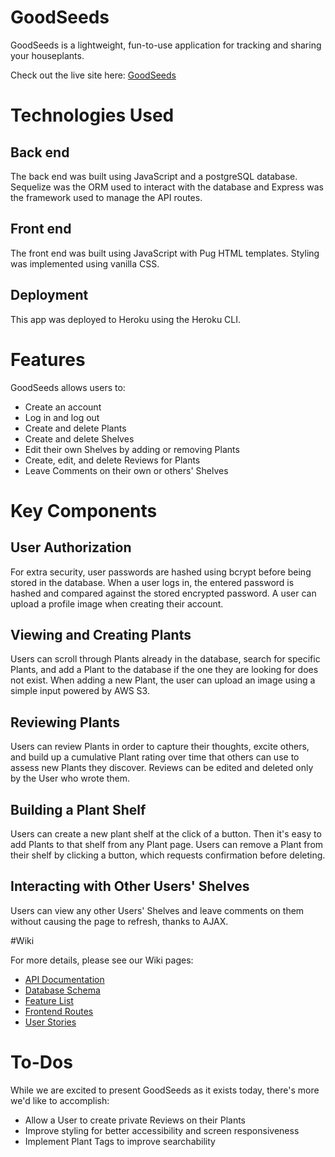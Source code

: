 # GoodSeeds

GoodSeeds is a lightweight, fun-to-use application for tracking and sharing your houseplants. 

Check out the live site here: [GoodSeeds](https://goodseeds-by-gnamma.herokuapp.com/)

# Technologies Used

## Back end

The back end was built using JavaScript and a postgreSQL database. Sequelize was the ORM used to interact with the database and Express was the framework used to manage the API routes. 

## Front end 

The front end was built using JavaScript with Pug HTML templates. Styling was implemented using vanilla CSS. 

## Deployment

This app was deployed to Heroku using the Heroku CLI.

# Features

GoodSeeds allows users to:
* Create an account
* Log in and log out
* Create and delete Plants
* Create and delete Shelves
* Edit their own Shelves by adding or removing Plants
* Create, edit, and delete Reviews for Plants
* Leave Comments on their own or others' Shelves 

# Key Components

## User Authorization

For extra security, user passwords are hashed using bcrypt before being stored in the database. When a user logs in, the entered password is hashed and compared against the stored encrypted password. A user can upload a profile image when creating their account. 

## Viewing and Creating Plants

Users can scroll through Plants already in the database, search for specific Plants, and add a Plant to the database if the one they are looking for does not exist. When adding a new Plant, the user can upload an image using a simple input powered by AWS S3. 

## Reviewing Plants
Users can review Plants in order to capture their thoughts, excite others, and build up a cumulative Plant rating over time that others can use to assess new Plants they discover. Reviews can be edited and deleted only by the User who wrote them.

## Building a Plant Shelf
Users can create a new plant shelf at the click of a button. Then it's easy to add Plants to that shelf from any Plant page. Users can remove a Plant from their shelf by clicking a button, which requests confirmation before deleting.

## Interacting with Other Users' Shelves
Users can view any other Users' Shelves and leave comments on them without causing the page to refresh, thanks to AJAX.

#Wiki

For more details, please see our Wiki pages:
* [API Documentation](https://github.com/taylorbhogan/goodseeds/wiki/API-Documentation)
* [Database Schema](https://github.com/taylorbhogan/goodseeds/wiki/Database-Schema)
* [Feature List](https://github.com/taylorbhogan/goodseeds/wiki/Feature-List)
* [Frontend Routes](https://github.com/taylorbhogan/goodseeds/wiki/Frontend-Routes)
* [User Stories](https://github.com/taylorbhogan/goodseeds/wiki/User-Stories)

# To-Dos

While we are excited to present GoodSeeds as it exists today, there's more we'd like to accomplish:
* Allow a User to create private Reviews on their Plants
* Improve styling for better accessibility and screen responsiveness
* Implement Plant Tags to improve searchability
